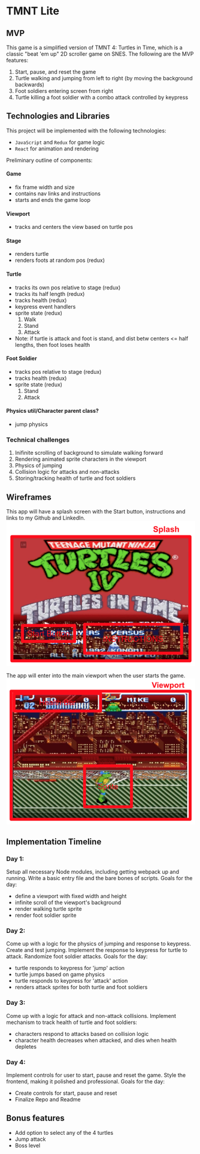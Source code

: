 # TMNT Lite

## MVP

This game is a simplified version of TMNT 4: Turtles in Time, which is a classic "beat 'em up" 2D scroller game on SNES. The following are the MVP features:

1. Start, pause, and reset the game
2. Turtle walking and jumping from left to right (by moving the background backwards)
3. Foot soldiers entering screen from right
3. Turtle killing a foot soldier with a combo attack controlled by keypress

## Technologies and Libraries

This project will be implemented with the following technologies:

- `JavaScript` and `Redux` for game logic
- `React` for animation and rendering

Preliminary outline of components:

#### Game
- fix frame width and size
- contains nav links and instructions
- starts and ends the game loop

#### Viewport
- tracks and centers the view based on turtle pos

#### Stage
- renders turtle
- renders foots at random pos (redux)

#### Turtle
- tracks its own pos relative to stage (redux)
- tracks its half length (redux)
- tracks health (redux)
- keypress event handlers
- sprite state (redux)
  1. Walk
  2. Stand
  3. Attack
- Note: if turtle is attack and foot is stand, and dist betw centers <= half lengths, then foot loses health

#### Foot Soldier
- tracks pos relative to stage (redux)
- tracks health (redux)
- sprite state (redux)
  1. Stand
  2. Attack

#### Physics util/Character parent class?
- jump physics

### Technical challenges
1. Inifinite scrolling of background to simulate walking forward
2. Rendering animated sprite characters in the viewport
3. Physics of jumping
4. Collision logic for attacks and non-attacks
5. Storing/tracking health of turtle and foot soldiers

## Wireframes

This app will have a splash screen with the Start button, instructions and links to my Github and LinkedIn.
![splash](docs/wireframes/splash.png)

The app will enter into the main viewport when the user starts the game.
![main](docs/wireframes/main.png)

## Implementation Timeline

### Day 1:
Setup all necessary Node modules, including getting webpack up and running. Write a basic entry file and the bare bones of scripts. Goals for the day:

- define a viewport with fixed width and height
- infinite scroll of the viewport's background
- render walking turtle sprite
- render foot soldier sprite

### Day 2:
Come up with a logic for the physics of jumping and response to keypress. Create and test jumping. Implement the response to keypress for turtle to attack. Randomize foot soldier attacks. Goals for the day:

- turtle responds to keypress for 'jump' action
- turtle jumps based on game physics
- turtle responds to keypress for 'attack' action
- renders attack sprites for both turtle and foot soldiers

### Day 3:
Come up with a logic for attack and non-attack collisions. Implement mechanism to track health of turtle and foot soldiers:

- characters respond to attacks based on collision logic
- character health decreases when attacked, and dies when health depletes

### Day 4:
Implement controls for user to start, pause and reset the game. Style the frontend, making it polished and professional. Goals for the day:

- Create controls for start, pause and reset
- Finalize Repo and Readme

## Bonus features
- Add option to select any of the 4 turtles
- Jump attack
- Boss level
